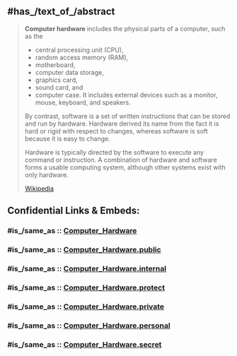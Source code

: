 ﻿---
aliases:
- "Computer hardware"
Amazon_com_browse_node: 541966
Baidu_Tieba_name: 硬件
Commons_category: "Computer hardware"
Commons_gallery: "Computer hardware"
has_characteristic: '[[_Standards/WikiData/WD~form_factor,24574728]]'
has_id_wikidata: Q3966
has_part_s_of_the_class: '[[_Standards/WikiData/WD~firmware,104851]]'
history_of_topic: '[[_Standards/WikiData/WD~history_of_computing_hardware,186148]]'
IEV_number: 171-01-20
image: "http://commons.wikimedia.org/wiki/Special:FilePath/Computer%20from%20inside%20018.jpg"
instance_of: '[[_Standards/WikiData/WD~electronics,11650]]'
IPTC_NewsCode: mediatopic/20000226
OmegaWiki_Defined_Meaning: 396033
opposite_of: '[[_Standards/WikiData/WD~software,7397]]'
part_of: '[[_Standards/WikiData/WD~computer,68]]'
properties_for_this_type:
- "thermal design power"
- connector
- manufacturer
subclass_of:
- '[[_Standards/WikiData/WD~physical_technological_component,811909]]'
- '[[_Standards/WikiData/WD~electronic_device,2858615]]'
subreddit: hardware
topic_s_main_template:
- '[[_Standards/WikiData/WD~Template_Infobox_computer_hardware,5857050]]'
- '[[_Standards/WikiData/WD~Template_Basic_computer_components,6405082]]'
Universal_Decimal_Classification: 004.3
used_by:
- '[[_Standards/WikiData/WD~device_driver,1033951]]'
- '[[_Standards/WikiData/WD~operating_system,9135]]'
Wikidata_property:
- "video system"
- "audio system"
---

## #has_/text_of_/abstract 

> **Computer hardware** includes the physical parts of a computer, such as the 
> - central processing unit (CPU), 
> - random access memory (RAM), 
> - motherboard, 
> - computer data storage, 
> - graphics card, 
> - sound card, and 
> - computer case. 
> It includes external devices such as a monitor, mouse, keyboard, and speakers.
>
> By contrast, software is a set of written  instructions that can be stored and run by hardware. 
> Hardware derived its name from the fact it is hard or rigid with respect to changes, 
> whereas software is soft because it is easy to change.
>
> Hardware is typically directed by the software to execute any command or instruction. 
> A combination of hardware and software forms a usable computing system, 
> although other systems exist with only hardware.
>
> [Wikipedia](https://en.wikipedia.org/wiki/Computer%20hardware)


## Confidential Links & Embeds: 

### #is_/same_as :: [Computer_Hardware](/_Standards/Technology/IT/Computer_Hardware.md) 

### #is_/same_as :: [Computer_Hardware.public](/_public/Technology/IT/Computer_Hardware.public.md) 

### #is_/same_as :: [Computer_Hardware.internal](/_internal/Technology/IT/Computer_Hardware.internal.md) 

### #is_/same_as :: [Computer_Hardware.protect](/_protect/Technology/IT/Computer_Hardware.protect.md) 

### #is_/same_as :: [Computer_Hardware.private](/_private/Technology/IT/Computer_Hardware.private.md) 

### #is_/same_as :: [Computer_Hardware.personal](/_personal/Technology/IT/Computer_Hardware.personal.md) 

### #is_/same_as :: [Computer_Hardware.secret](/_secret/Technology/IT/Computer_Hardware.secret.md)

